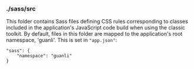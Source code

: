 ### ./sass/src

This folder contains Sass files defining CSS rules corresponding to classes
included in the application's JavaScript code build when using the classic toolkit.
By default, files in this folder are mapped to the application's root namespace, 'guanli'.
This is set in `"app.json"`:

    "sass": {
        "namespace": "guanli"
    }